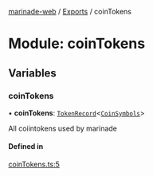 [marinade-web](../README.md) / [Exports](../modules.md) / coinTokens

# Module: coinTokens

## Variables

### coinTokens

• **coinTokens**: [`TokenRecord`](token.md#tokenrecord)<[`CoinSymbols`](coinSymbols.md#coinsymbols)\>

All coiintokens used by marinade

#### Defined in

[coinTokens.ts:5](https://github.com/marinade-finance/marinade-web/blob/d10a23f/src/services/domain/coinTokens.ts#L5)
